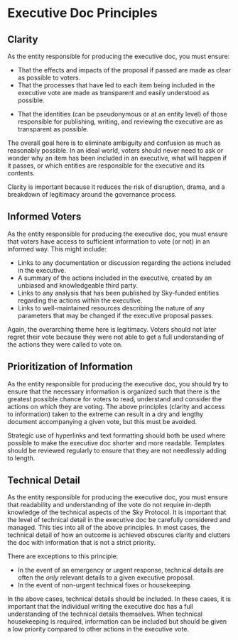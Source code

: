 # Executive Doc Principles

## Clarity

As the entity responsible for producing the executive doc, you must ensure:

- That the effects and impacts of the proposal if passed are made as clear as possible to voters.
- That the processes that have led to each item being included in the executive vote are made as transparent and easily understood as possible.
* That the identities (can be pseudonymous or at an entity level) of those responsible for publishing, writing, and reviewing the executive are as transparent as possible. 

The overall goal here is to eliminate ambiguity and confusion as much as reasonably possible. In an ideal world, voters should never need to ask or wonder why an item has been included in an executive, what will happen if it passes, or which entities are responsible for the executive and its contents.

Clarity is important because it reduces the risk of disruption, drama, and a breakdown of legitimacy around the governance process. 

## Informed Voters

As the entity responsible for producing the executive doc, you must ensure that voters have access to sufficient information to vote (or not) in an informed way. This might include:

* Links to any documentation or discussion regarding the actions included in the executive.
* A summary of the actions included in the executive, created by an unbiased and knowledgeable third party.
* Links to any analysis that has been published by Sky-funded entities regarding the actions within the executive.
* Links to well-maintained resources describing the nature of any parameters that may be changed if the executive proposal passes.

Again, the overarching theme here is legitimacy. Voters should not later regret their vote because they were not able to get a full understanding of the actions they were called to vote on.

## Prioritization of Information

As the entity responsible for producing the executive doc, you should try to ensure that the necessary information is organized such that there is the greatest possible chance for voters to read, understand and consider the actions on which they are voting. The above principles (clarity and access to information) taken to the extreme can result in a dry and lengthy document accompanying a given vote, but this must be avoided. 

Strategic use of hyperlinks and text formatting should both be used where possible to make the executive doc shorter and more readable. Templates should be reviewed regularly to ensure that they are not needlessly adding to length.

## Technical Detail 

As the entity responsible for producing the executive doc, you must ensure that readability and understanding of the vote do not require in-depth knowledge of the technical aspects of the Sky Protocol. It is important that the level of technical detail in the executive doc be carefully considered and managed. This ties into all of the above principles. In most cases, the technical detail of how an outcome is achieved obscures clarity and clutters the doc with information that is not a strict priority.

There are exceptions to this principle:

* In the event of an emergency or urgent response, technical details are often the _only_ relevant details to a given executive proposal. 
* In the event of non-urgent technical fixes or housekeeping. 

In the above cases, technical details should be included. In these cases, it is important that the individual writing the executive doc has a full understanding of the technical details themselves. When technical housekeeping is required, information can be included but should be given a low priority compared to other actions in the executive vote. 
